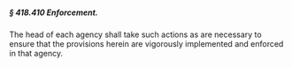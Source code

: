 ##### § 418.410 Enforcement. #####

The head of each agency shall take such actions as are necessary to ensure that the provisions herein are vigorously implemented and enforced in that agency.